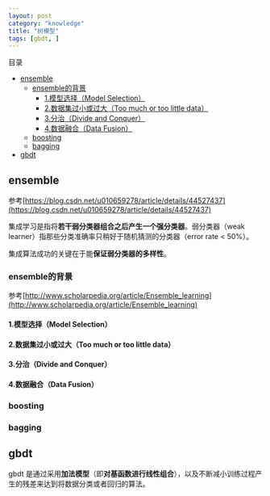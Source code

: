 ```yaml
---
layout: post
category: "knowledge"
title: "树模型"
tags: [gbdt, ]
---
```


目录

<!-- TOC -->

- [ensemble](#ensemble)
    - [ensemble的背景](#ensemble%E7%9A%84%E8%83%8C%E6%99%AF)
        - [1.模型选择（Model Selection）](#1%E6%A8%A1%E5%9E%8B%E9%80%89%E6%8B%A9%EF%BC%88model-selection%EF%BC%89)
        - [2.数据集过小或过大（Too much or too little data）](#2%E6%95%B0%E6%8D%AE%E9%9B%86%E8%BF%87%E5%B0%8F%E6%88%96%E8%BF%87%E5%A4%A7%EF%BC%88too-much-or-too-little-data%EF%BC%89)
        - [3.分治（Divide and Conquer）](#3%E5%88%86%E6%B2%BB%EF%BC%88divide-and-conquer%EF%BC%89)
        - [4.数据融合（Data Fusion）](#4%E6%95%B0%E6%8D%AE%E8%9E%8D%E5%90%88%EF%BC%88data-fusion%EF%BC%89)
    - [boosting](#boosting)
    - [bagging](#bagging)
- [gbdt](#gbdt)

<!-- /TOC -->

## ensemble

参考[https://blog.csdn.net/u010659278/article/details/44527437](https://blog.csdn.net/u010659278/article/details/44527437)

集成学习是指将**若干弱分类器组合之后产生一个强分类器**。弱分类器（weak learner）指那些分类准确率只稍好于随机猜测的分类器（error rate < 50%）。

集成算法成功的关键在于能**保证弱分类器的多样性**。

### ensemble的背景

参考[http://www.scholarpedia.org/article/Ensemble_learning](http://www.scholarpedia.org/article/Ensemble_learning)

#### 1.模型选择（Model Selection）


#### 2.数据集过小或过大（Too much or too little data）


#### 3.分治（Divide and Conquer）


#### 4.数据融合（Data Fusion） 



### boosting




### bagging






## gbdt

gbdt 是通过采用**加法模型**（即**对基函数进行线性组合**），以及不断减小训练过程产生的残差来达到将数据分类或者回归的算法。


